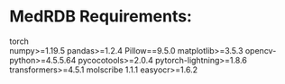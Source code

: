 # MedRDB Requirements:
torch<br>
numpy>=1.19.5
pandas>=1.2.4
Pillow==9.5.0
matplotlib>=3.5.3
opencv-python>=4.5.5.64
pycocotools>=2.0.4
pytorch-lightning>=1.8.6
transformers>=4.5.1
molscribe 1.1.1
easyocr>=1.6.2
